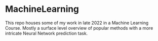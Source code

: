 ﻿# MachineLearning

This repo houses some of my work in late 2022 in a Machine Learning Course.
Mostly a surface level overview of popular methods with a more intricate Neural Network prediction task.
